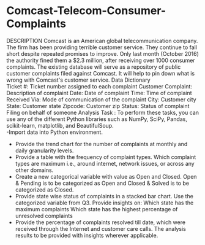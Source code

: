 # Comcast-Telecom-Consumer-Complaints
DESCRIPTION 
Comcast is an American global telecommunication company. The firm has been providing terrible customer service. They continue to fall short despite repeated promises to improve. Only last month (October 2016) the authority fined them a $2.3 million, after receiving over 1000 consumer complaints. The existing database will serve as a repository of public customer complaints filed against Comcast. It will help to pin down what is wrong with Comcast's customer service.
Data Dictionary  
Ticket #: Ticket number assigned to each complaint
Customer Complaint: Description of complaint 
Date: Date of complaint 
Time: Time of complaint 
Received Via: Mode of communication of the complaint 
City: Customer city
State: Customer state 
Zipcode: Customer zip 
Status: Status of complaint 
Filing on behalf of someone
Analysis Task :
To perform these tasks, you can use any of the different Python libraries such as NumPy, SciPy, Pandas, scikit-learn, matplotlib, and BeautifulSoup.  
-Import data into Python environment. 
- Provide the trend chart for the number of complaints at monthly and daily granularity levels. 
- Provide a table with the frequency of complaint types. 
Which complaint types are maximum i.e., around internet, network issues, or across any other domains. 
- Create a new categorical variable with value as Open and Closed. Open &amp; Pending is to be categorized as Open and Closed &amp; Solved is to be categorized as Closed.
- Provide state wise status of complaints in a stacked bar chart. Use the categorized variable from 
Q3. Provide insights on:  Which state has the maximum complaints Which state has the highest percentage of unresolved complaints
- Provide the percentage of complaints resolved till date, which were received through the Internet and customer care calls.  The analysis results to be provided with insights wherever applicable.

